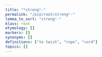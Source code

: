 ```yaml
---
title: "*strengʰ-"
permalink: "/pie/root/strengʰ-"
lemma_to_sort: "strengʰ-"
klass: root
etymology: []
markers: []
synonyms: []
definitions: ["to twist", "rope", "cord"]
topics: []
---
```

